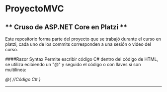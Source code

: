 # ProyectoMVC

** Cruso de ASP.NET Core en Platzi **
-------

Este repositorio forma parte del proyecto que se trabajó durante el curso en platzi, cada uno de los commits corresponden a una sesión o video del curso.


####Razor Syntax
Permite escribir código C# dentro del código de HTML, se utiliza ecibiendo un "@" y seguido el código o con llaves si son multilinea:

*@{
//Código C#
}*

------------
